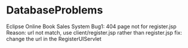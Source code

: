 DatabaseProblems
================

Eclipse Online Book Sales System
Bug1: 404 page not for register.jsp
Reason:
  url not match, use client/register.jsp rather than register.jsp
fix:
  change the url in the RegisterUIServlet
<br>
